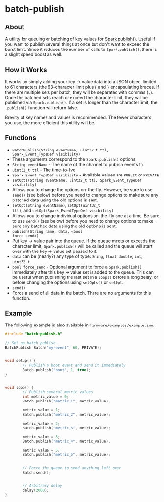 batch-publish
=============

About
-----
A utility for queuing or batching of key values for [Spark.publish()](http://docs.spark.io/firmware/#spark-publish).  Useful if you want to publish several things at once but don't want to exceed the burst limit.  Since it reduces the number of calls to <code>Spark.publish()</code>, there is a slight speed boost as well.


How it Works
------------
It works by simply adding your key &rarr; value data into a JSON object limited to 61 characters (the 63-character limit plus <code>{</code> and <code>}</code> encapsulating braces.  If there are multiple sets per batch, they will be separated with commas (<code>,</code>).  Once the batched sets reach or exceed the character limit, they will be published via <code>Spark.publish()</code>.  If a set is longer than the character limit, the <code>.publish()</code> function will return false.

Brevity of key names and values is recommended.  The fewer characters you use, the more efficient this utility will be.


Functions
---------

 - <code>BatchPublish(String eventName, uint32_t ttl, Spark_Event_TypeDef visibility)</code>
  - These arguments correspond to the <code>Spark.publish()</code> options
  - <code>String eventName</code> - The name of the channel to publish events to
  - <code>uint32_t ttl</code> - The time-to-live
  - <code>Spark_Event_TypeDef visibility</code> - Available values are <code>PUBLIC</code> or <code>PRIVATE</code>
 - <code>setOpts(String eventName, uint32_t ttl, Spark_Event_TypeDef visibility)</code>
  - Allows you to change the options on-the-fly.  However, be sure to use <code>send()</code> (see below) before you need to change options to make sure any batched data using the old options is sent.
 - <code>setOpt(String eventName)</code>, <code>setOpt(uint32_t ttl)</code>, and <code>setOpt(Spark_EventTypeDef visibility)</code>
  - Allows you to change individual options on-the-fly one at a time.  Be sure to use <code>send()</code> (see below) before you need to change options to make sure any batched data using the old options is sent.
 - <code>publish(String name, data, &lt;bool force_send&gt;)</code>
  - Put key &rarr; value pair into the queue.  If the queue meets or exceeds the character limit, <code>Spark.publish()</code> will be called and the queue will start over with the key => value set passed to it.
  - <code>data</code> can be (nearly?) any type of type: <code>Sring</code>, <code>float</code>, <code>double</code>, <code>int</code>, <code>uint32_t</code>
  - <code>bool force_send</code> - Optional argument to force a <code>Spark.publish()</code> immediately after this key &rarr; value set is added to the queue.  This can be useful when publishing the last set in a <code>loop()</code> before a long delay, or before changing the options using <code>setOpts()</code> or <code>setOpt</code>.
 - <code>send()</code>
  - Force a send of all data in the batch.  There are no arguments for this function.


Example
-------

The following example is also available in <code>firmware/examples/example.ino</code>.

```cpp
#include "batch-publish.h"

// Set up batch publish
BatchPublish Batch("my-event", 60, PRIVATE);


void setup() {
		// Publish a boot event and send it immediately
		Batch.publish("boot", 1, true);
}


void loop() {
		// Publish several metric values
		int metric_value = 0;
		Batch.publish("metric_1", metric_value);

		metric_value = 1;
		Batch.publish("metric_2", metric_value);

		metric_value = 2;
		Batch.publish("metric_3", metric_value);

		metric_value = 3;
		Batch.publish("metric_4", metric_value);

		metric_value = 5;
		Batch.publish("metric_5", metric_value);


		// Force the queue to send anything left over
		Batch.send();


		// Arbitrary delay
		delay(2000);
}

```

